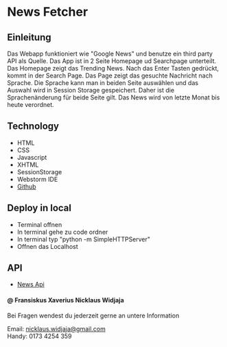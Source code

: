 # News Fetcher

## Einleitung

Das Webapp funktioniert wie "Google News" und benutze ein third party API als Quelle.
Das App ist in 2 Seite Homepage ud Searchpage unterteilt. Das Homepage zeigt das Trending News. Nach das
Enter Tasten gedrückt, kommt in der Search Page. Das Page zeigt das gesuchte Nachricht nach Sprache.
Die Sprache kann man in beiden Seite auswählen und das Auswahl wird in Session Storage gespeichert.
Daher ist die Sprachenänderung für beide Seite gilt. Das News wird von letzte Monat bis heute verordnet.

## Technology

- HTML
- CSS
- Javascript
- XHTML 
- SessionStorage 
- Webstorm IDE  
- [Github](https://github.com/runabane/NewsFetcher)

## Deploy in local

- Terminal offnen
- In terminal gehe zu code ordner
- In terminal typ "python -m SimpleHTTPServer"
- Offnen das Localhost


## API

- [News Api](https://newsapi.org/)

#### @ Fransiskus Xaverius Nicklaus Widjaja

Bei Fragen wendest du jederzeit gerne an untere Information    

Email: nicklaus.widjaja@gmail.com  
Handy: 0173 4254 359  
